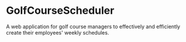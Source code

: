 # GolfCourseScheduler
A web application for golf course managers to effectively and efficiently create their employees' weekly schedules.
